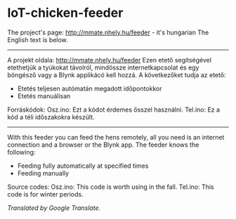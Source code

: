# IoT-chicken-feeder
The project's page: http://mmate.nhely.hu/feeder - it's hungarian
The English text is below.

---------------------------------------------------------

A projekt oldala: http://mmate.nhely.hu/feeder
Ezen etető segítségével etethetjük a tyúkokat távolról, mindössze internetkapcsolat és egy böngésző vagy a Blynk applikácó kell hozzá.
A következőket tudja az etető:
* Etetés teljesen autómatán megadott időpontokkor
* Etetés manuálisan

Forráskódok:
Osz.ino: Ezt a kódot érdemes ősszel használni.
Tel.ino: Ez a kód a téli időszakokra készült.

----------------------------------------------------------------------------------------------------------------------

With this feeder you can feed the hens remotely, all you need is an internet connection and a browser or the Blynk app.
The feeder knows the following:
* Feeding fully automatically at specified times
* Feeding manually

Source codes:
Osz.ino: This code is worth using in the fall.
Tel.ino: This code is for winter periods.

*Translated by Google Translate.*
